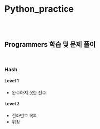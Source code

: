# Python_practice

<br>
<br>

## Programmers 학습 및 문제 풀이 

<br>

### Hash

#### Level 1

- 완주하지 못한 선수 
  <br>

#### Level 2

- 전화번호 목록
- 위장
